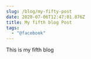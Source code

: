 ```yaml
---
slug: /blog/my-fifty-post
date: 2020-07-06T12:47:01.876Z
title: My fifth blog Post
tags:
  - "@facebook"
---
```

This is my fifth blog